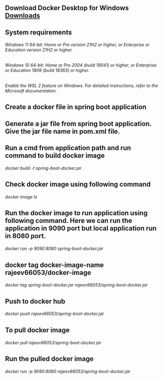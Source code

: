 ## Download Docker Desktop for Windows [Downloads](https://docs.docker.com/desktop/windows/install/)


## System requirements
###### Windows 11 64-bit: Home or Pro version 21H2 or higher, or Enterprise or Education version 21H2 or higher.
###### Windows 10 64-bit: Home or Pro 2004 (build 19041) or higher, or Enterprise or Education 1909 (build 18363) or higher.
###### Enable the WSL 2 feature on Windows. For detailed instructions, refer to the Microsoft documentation.


## Create a docker file in spring boot application

## Generate a jar file from spring boot application. Give the jar file name in pom.xml file.

## Run a cmd from application path and run command to build docker image
###### docker build -t spring-boot-docker.jar .


## Check docker image using following command
###### docker image ls


## Run the docker image to run application using following command. Here we can run the application in 9090 port but local application run in 8080 port.
###### docker run -p 9090:8080 spring-boot-docker.jar


## docker tag docker-image-name rajeev66053/docker-image
###### docker tag spring-boot-docker.jar rajeev66053/spring-boot-docker.jar

## Push to docker hub
###### docker push rajeev66053/spring-boot-docker.jar

## To pull docker image
###### docker pull rajeev66053/spring-boot-docker.jar


## Run the pulled docker image
###### docker run -p 9090:8080 rajeev66053/spring-boot-docker.jar